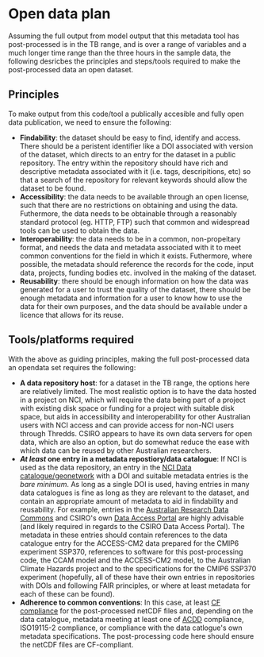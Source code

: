 # Open data plan
Assuming the full output from model output that this metadata tool has post-processed is in the TB range, and is over
a range of variables and a much longer time range than the three hours in the sample data, the following desricbes the 
principles and steps/tools required to make the post-processed data an open dataset.

## Principles
To make output from this code/tool a publically accesible and fully open data publication, we need to ensure the following:
- **Findability**: the dataset should be easy to find, identify and access. There should be a peristent identifier like a 
  DOI associated with version of the dataset, which directs to an entry for the dataset in a public repository. The entry 
  within the repository should have rich and descriptive metadata associated with it (i.e. tags, descripitions, etc) so that 
  a search of the repository for relevant keywords should allow the dataset to be found.
- **Accessibility**: the data needs to be available through an open license, such that there are no restrictions on obtaining 
  and using the data. Futhermore, the data needs to be obtainable through a reasonably standard protocol (eg. HTTP, FTP) 
  such that common and widespread tools can be used to obtain the data.
- **Interoperability**: the data needs to be in a common, non-propeitary format, and needs the data and metadata associated 
  with it to meet common conventions for the field in which it exists. Futhermore, where possible, the metadata should reference 
  the records for the code, input data, projects, funding bodies etc. involved in the making of the dataset.
- **Reusability**: there should be enough information on how the data was generated for a user to trust the quality of the
  dataset, there should be enough metadata and information for a user to know how to use the data for their own purposes, and 
  the data should be available under a licence that allows for its reuse.
  
## Tools/platforms required
With the above as guiding principles, making the full post-processed data an opendata set requires the following:
- **A data repository host**: for a dataset in the TB range, the options here are relatively limited. The most realistic option is to have 
  the data hosted in a project on NCI, which will require the data being part of a project with existing disk space or funding 
  for a project with suitable disk space, but aids in accessibility and interoperability for other Australian users with NCI 
  access and can provide access for non-NCI users through Thredds. CSIRO appears to have its own data servers for open data, which 
  are also an option, but do somewhat reduce the ease with which data can be reused by other Australian researchers.
- **_At least_ one entry in a metadata repostiory/data catalogue**: If NCI is used as the data repository, an entry in the [NCI Data 
  catalogue/geonetwork](https://geonetwork.nci.org.au/) with a DOI and suitable metadata entries is the *bare minimum*. As long as a single 
  DOI is used, having entries in many data catalogues is fine as long as they are relevant to the dataset, and contain an appropriate amount 
  of metadata to aid in findability and reusability. For example, entries in the [Australian Research Data Commons](https://researchdata.edu.au/) 
  and CSIRO's own [Data Access Portal](https://data.csiro.au/) are highly advisable (and likely required in regards to the CSIRO Data Access Portal).
  The metadata in these entries should contain references to the data catalogue entry for the ACCESS-CM2 data prepared for the CMIP6 experiment SSP370, 
  references to software for this post-processing code, the CCAM model and the ACCESS-CM2 model, to the Australian Climate Hazards project and to 
  the specifications for the CMIP6 SSP370 experiment (hopefully, all of these have their own entries in repositories with DOIs and following FAIR principles,
  or where at least metadata for each of these can be found).
- **Adherence to common conventions**: In this case, at least [CF compliance](http://cfconventions.org/) for the post-processed netCDF files 
  and, depending on the data catalogue, metadata meeting at least one of [ACDD](https://wiki.esipfed.org/Attribute_Convention_for_Data_Discovery_1-3) 
  compliance, ISO19115-2 compliance, or compliance with the data catlogue's own metadata specifications. The post-processing code here should 
  ensure the netCDF files are CF-compliant.
